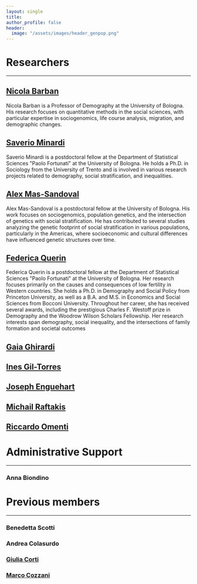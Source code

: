 ```yaml
---
layout: single
title: 
author_profile: false
header:
  image: "/assets/images/header_genpop.png"
---
```

# Researchers
---
## [Nicola Barban](https://www.nicolabarban.com)
Nicola Barban is a Professor of Demography at the University of Bologna. His research focuses on quantitative methods in the social sciences, with particular expertise in sociogenomics, life course analysis, migration, and demographic changes.
## [Saverio Minardi](https://www.unibo.it/sitoweb/saverio.minardi2)
Saverio Minardi is a postdoctoral fellow at the Department of Statistical Sciences "Paolo Fortunati" at the University of Bologna. He holds a Ph.D. in Sociology from the University of Trento and is involved in various research projects related to demography, social stratification, and inequalities. 
## [Alex Mas-Sandoval](https://www.unibo.it/sitoweb/alex.massandoval)
Alex Mas-Sandoval is a postdoctoral  fellow at the University of Bologna. His work focuses on sociogenomics, population genetics, and the intersection of genetics with social stratification. He has contributed to several studies analyzing the genetic footprint of social stratification in various populations, particularly in the Americas, where socioeconomic and cultural differences have influenced genetic structures over time.
## [Federica Querin](https://www.unibo.it/sitoweb/federica.querin)
Federica Querin is a postdoctoral fellow at the Department of Statistical Sciences "Paolo Fortunati" at the University of Bologna. Her research focuses primarily on the causes and consequences of low fertility in Western countries. She holds a Ph.D. in Demography and Social Policy from Princeton University, as well as a B.A. and M.S. in Economics and Social Sciences from Bocconi University. Throughout her career, she has received several awards, including the prestigious Charles F. Westoff prize in Demography and the Woodrow Wilson Scholars Fellowship. Her research interests span demography, social inequality, and the intersections of family formation and societal outcomes
## [Gaia Ghirardi](https://gaiaghirardi.github.io)
## [Ines Gil-Torres](https://www.unibo.it/sitoweb/ines.giltorras)
## [Joseph Enguehart](https://www.enguehard.tf)
## [Michail Raftakis](https://www.unibo.it/sitoweb/michail.raftakis/en)
## [Riccardo Omenti](https://romenti.github.io)


# Administrative Support
---
### Anna Biondino


# Previous members
---
### Benedetta Scotti

### Andrea Colasurdo

### [Giulia Corti](https://ced.cat/directori/giulia-corti/)

### [Marco Cozzani](https://sites.google.com/view/marcocozzani/home-page)
